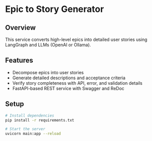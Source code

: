 # Epic to Story Generator

## Overview

This service converts high-level epics into detailed user stories using LangGraph and LLMs (OpenAI or Ollama).

## Features

- Decompose epics into user stories
- Generate detailed descriptions and acceptance criteria
- Verify story completeness with API, error, and validation details
- FastAPI-based REST service with Swagger and ReDoc

## Setup

```bash
# Install dependencies
pip install -r requirements.txt

# Start the server
uvicorn main:app --reload